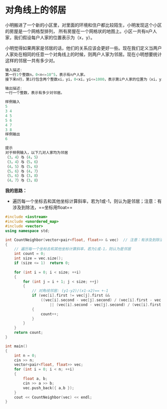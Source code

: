 # 对角线上的邻居

小明搬进了一个新的小区里，对里面的环境和住户都比较陌生，小明发现这个小区的房屋是一个网格型排列，
所有房屋在一个网格状的地图上。小区一共有n户人家，我们假设每户人家的位置表示为（x，y）。

小明觉得如果两家是邻居的话，他们的关系应该会更好一些。现在我们定义当两户人家处在相同的任意一个对角线上的时候，则两户人家为邻居。现在小明想要统计这样的邻居一共有多少对。

```cpp
输入描述:
第一行1个整数n，0<n<=10^5，表示有n户人家。
接下来n行，第i行包含两个整数xi，yi，0<xi，yi<=1000，表示第i户人家的位置为（xi，yi）。

输出描述:
一行一个整数，表示有多少对邻居。

样例输入
5
3 4
4 5
5 6
4 7
3 8
样例输出
6

提示
对于样例输入，以下几对人家均为邻居
（3，4）与（4，5）
（3，4）与（5，6）
（4，5）与（5，6）
（5，6）与（4，7）
（5，6）与（3，8）
（4，7）与（3，8）
```

**我的思路：**

- 遍历每一个坐标去和其他坐标计算斜率，若为1或-1，则认为是邻居；注意：有涉及到除法，==坐标用float==

```cpp
#include <iostream>
#include <unordered_map>
#include <vector>
using namespace std;

int CountNeighbor(vector<pair<float, float>> & vec)  // 注意：有涉及到除法，用float
{
	// 遍历每一个坐标去和其他坐标计算斜率，若为1或-1，则认为是邻居
	int count = 0;
	int size = vec.size();
	if (size <= 1)	return 0;
	
	for (int i = 0; i < size; ++i)
	{
		for (int j = i + 1; j < size; ++j)
		{
			// 对角线邻居: (y1-y2)/(x1-x2)== +-1
			if (vec[i].first != vec[j].first &&
				((vec[i].second - vec[j].second) / (vec[i].first - vec[j].first) == 1
					|| (vec[i].second - vec[j].second) / (vec[i].first - vec[j].first) == -1))
			{
				count++;
			}
		}
	}
	return count;
}

int main()
{
	int n = 0;
	cin >> n;
	vector<pair<float, float>> vec;
	for (int i = 0; i < n; ++i)
	{
		float a, b;
		cin >> a >> b;
		vec.push_back({ a,b });
	}
	cout << CountNeighbor(vec) << endl;
}
```

